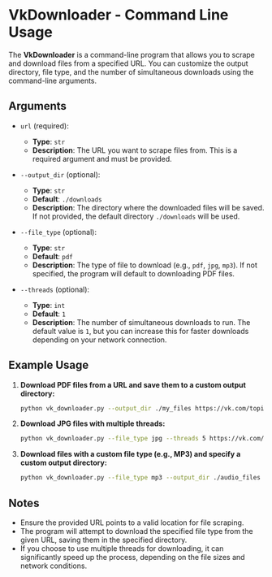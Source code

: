 # VkDownloader - Command Line Usage

The **VkDownloader** is a command-line program that allows you to scrape and download files from a specified URL. You can customize the output directory, file type, and the number of simultaneous downloads using the command-line arguments.

## Arguments

- `url` (required):
  - **Type**: `str`
  - **Description**: The URL you want to scrape files from. This is a required argument and must be provided.

- `--output_dir` (optional):
  - **Type**: `str`
  - **Default**: `./downloads`
  - **Description**: The directory where the downloaded files will be saved. If not provided, the default directory `./downloads` will be used.

- `--file_type` (optional):
  - **Type**: `str`
  - **Default**: `pdf`
  - **Description**: The type of file to download (e.g., `pdf`, `jpg`, `mp3`). If not specified, the program will default to downloading PDF files.

- `--threads` (optional):
  - **Type**: `int`
  - **Default**: `1`
  - **Description**: The number of simultaneous downloads to run. The default value is `1`, but you can increase this for faster downloads depending on your network connection.

## Example Usage

1. **Download PDF files from a URL and save them to a custom output directory:**
   ```bash
   python vk_downloader.py --output_dir ./my_files https://vk.com/topic-........._........
   ```

2. **Download JPG files with multiple threads:**
   ```bash
   python vk_downloader.py --file_type jpg --threads 5 https://vk.com/topic-........._........
   ```

3. **Download files with a custom file type (e.g., MP3) and specify a custom output directory:**
   ```bash
   python vk_downloader.py --file_type mp3 --output_dir ./audio_files https://vk.com/topic-........._........
   ```

## Notes
- Ensure the provided URL points to a valid location for file scraping.
- The program will attempt to download the specified file type from the given URL, saving them in the specified directory.
- If you choose to use multiple threads for downloading, it can significantly speed up the process, depending on the file sizes and network conditions.

